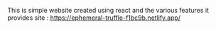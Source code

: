 This is simple website created using react and the various features it provides 
site : https://ephemeral-truffle-f1bc9b.netlify.app/